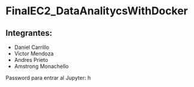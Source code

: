 # FinalEC2_DataAnalitycsWithDocker
## Integrantes:
* Daniel Carrillo
* Victor Mendoza
* Andres Prieto
* Amstrong Monachello

Password para entrar al Jupyter: h
